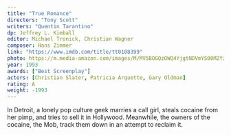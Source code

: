 ```yaml
---
title: "True Romance"
directors: "Tony Scott"
writers: "Quentin Tarantino"
dp: Jeffrey L. Kimball
editor: Michael Tronick, Christian Wagner
composer: Hans Zimmer
link: "https://www.imdb.com/title/tt0108399"
photo: https://m.media-amazon.com/images/M/MV5BOGQzOWQ4YjgtNDVmYS00M2YzLTk0MTItMTg5MGQ0MTFhOGNhXkEyXkFqcGdeQXVyNjM5MDU2NTk@._V1_FMjpg_UX1067_.jpg
year: 1993
awards: ["Best Screenplay"]
actors: [Christian Slater, Patricia Arquette, Gary Oldman]
rating: A
weight: -1993
---
```

In Detroit, a lonely pop culture geek marries a call girl, steals cocaine from her pimp, and tries to sell it in Hollywood. Meanwhile, the owners of the cocaine, the Mob, track them down in an attempt to reclaim it.
